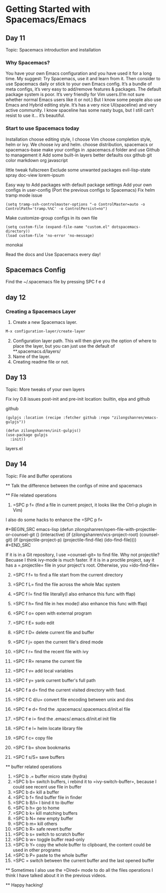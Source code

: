 # Getting Started with Spacemacs/Emacs

## Day 11
Topic: Spacemacs introduction and installation

### Why Spacemacs?
You have your own Emacs configuration and you have used it for a long time. My suggest: Try Spacemacs, use it and learn from it. Then consider to use Spacemacs daily or stick to your own Emacs config.
It’s a bundle of meta configs, it’s very easy to add/remove features & packages. The default package system is poor.
It’s very friendly for Vim users.(I’m not sure whether normal Emacs users like it or not.) But I know some people also use Emacs and Hybrid editing style.
It’s has a very nice UI(spaceline) and very active community. I know spaceline has some nasty bugs, but I still can’t resist to use it… it’s beautiful.
### Start to use Spacemacs today
Installation
choose editing style, I choose Vim
choose completion style, helm or ivy. We choose ivy and helm.
choose distribution, spacemacs or spacemacs-base
make your configs in .spacemacs.d folder and use Github to management it
Add some built-in layers
better defaults osx github git color markdown org javascript

little tweak
fullscreen
Exclude some unwanted packages
evil-lisp-state spray doc-view lorem-ipsum

Easy way to Add packages with default package settings
Add your own configs in user-config (Port the previous configs to Spacemacs)
Fix helm tramp mode issue
```emacs-lisp
(setq tramp-ssh-controlmaster-options "-o ControlMaster=auto -o ControlPath='tramp.%%C' -o ControlPersist=no")
```
Make customize-group configs in its own file
```emacs-lisp
(setq custom-file (expand-file-name "custom.el" dotspacemacs-directory))
(load custom-file 'no-error 'no-message)
```

monokai

Read the docs and Use Spacemacs every day!
## Spacemacs Config
Find the ~/.spacemacs file by pressing SPC f e d

## day 12 
### Creating a Spacemacs Layer
1. Create a new Spacemacs layer.
```bash
M-x configuration-layer/create-layer
```
2. Configuration layer path.
This will then give you the option of where to place the layer, but you can just use the default of **.spacemacs.d/layers/
3. Name of the layer.
4. Creating readme file or not.

## Day 13
Topic: More tweaks of your own layers

Fix ivy 0.8 issues
post-init and pre-init
location: builtin, elpa and github

github

```emacs-lisp
(gulpjs :location (recipe :fetcher github :repo "zilongshanren/emacs-gulpjs"))

(defun zilongshanren/init-gulpjs()
(use-package gulpjs
  :init))

```
layers.el

## Day 14
Topic: File and Buffer operations

** Talk the difference between the configs of mine and spacemacs

** File related operations
1. =SPC p f= (find a file in current project, it looks like the Ctrl-p plugin in Vim)

I also do some hacks to enhance the =SPC p f=

#+BEGIN_SRC emacs-lisp
(defun zilongshanren/open-file-with-projectile-or-counsel-git ()
  (interactive)
  (if (zilongshanren/vcs-project-root)
      (counsel-git)
    (if (projectile-project-p)
        (projectile-find-file)
      (ido-find-file))))
#+END_SRC

If it is in a Git repository, I use =counsel-git= to find file. Why not projectile? Becuase I think ivy-mode is much faster.
If it is in a proctile project, say it has a =.projectile= file in your project's root.
Otherwise, you =ido-find-file=

2. =SPC f f= to find a file start from the current directory

3. =SPC f L= find the file across the whole Mac system

4. =SPC f l= find file literally(I also enhance this func with ffap)

5. =SPC f h= find file in hex mode(I also enhance this func with ffap)

6. =SPC f o= open with external program

7. =SPC f E= sudo edit

8. =SPC f D= delete current file and buffer

9. =SPC f j= open the current file's dired mode

10. =SPC f r= find the recent file with ivy

11. =SPC f R= rename the current file

12. =SPC f v= add local variables

13. =SPC f y= yank current buffer's full path

14. =SPC f a d= find the current visited directory with fasd.

15. =SPC f C d/u= convert file encoding between unix and dos

16. =SPC f e d= find the .spacemacs/.spacemacs.d/init.el file

17. =SPC f e i= find the .emacs/.emacs.d/init.el init file

18. =SPC f e l= helm locate library file

19. =SPC f c= copy file

20. =SPC f b= show bookmarks

21. =SPC f s/S= save buffers

** buffer related operations
1. =SPC b .= buffer micro state (hydra)
2. =SPC b b= switch buffers, i rebind it to =ivy-switch-buffer=, because I could see recent use file in buffer
3. =SPC b d= kill a buffer
4. =SPC b f= find buffer file in finder
5. =SPC b B/i= I bind it to ibuffer
6. =SPC b h= go to home
7. =SPC b k=  kill matching buffers
8. =SPC b N= new empty buffer
9. =SPC b m= kill others
10. =SPC b R= safe revert buffer
11. =SPC b s= switch to scratch buffer
12. =SPC b w= toggle buffer read-only
13. =SPC b Y=  copy the whole buffer to clipboard, the content could be used in other programs
14. =SPC b P= paste to the whole buffer
15. =SPC  <tab>= switch between the current buffer and the last opened buffer

** Sometimes I also use the =Dired= mode to do all the files operations
I think I have talked about it in the previous videos.

** Happy hacking!

